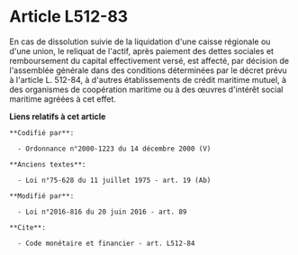 # Article L512-83

En cas de dissolution suivie de la liquidation d'une caisse régionale ou d'une union, le reliquat de l'actif, après paiement
des dettes sociales et remboursement du capital effectivement versé, est affecté, par décision de l'assemblée générale dans
des conditions déterminées par le décret prévu à l'article L. 512-84, à d'autres établissements de crédit maritime mutuel, à
des organismes de coopération maritime ou à des œuvres d'intérêt social maritime agréées à cet effet.

**Liens relatifs à cet article**

	**Codifié par**:

	  - Ordonnance n°2000-1223 du 14 décembre 2000 (V)

	**Anciens textes**:

	  - Loi n°75-628 du 11 juillet 1975 - art. 19 (Ab)

	**Modifié par**:

	  - Loi n°2016-816 du 20 juin 2016 - art. 89

	**Cite**:

	  - Code monétaire et financier - art. L512-84
